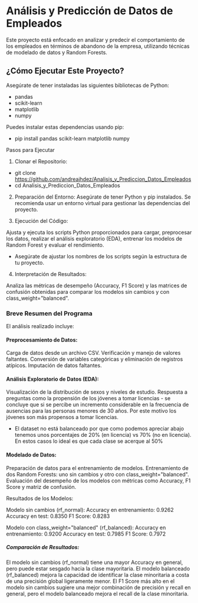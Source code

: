 # Análisis y Predicción de Datos de Empleados

Este proyecto está enfocado en analizar y predecir el comportamiento de los empleados en términos de abandono de la empresa, utilizando técnicas de modelado de datos y Random Forests.

## ¿Cómo Ejecutar Este Proyecto?

Asegúrate de tener instaladas las siguientes bibliotecas de Python:

* pandas
* scikit-learn
* matplotlib
* numpy

Puedes instalar estas dependencias usando pip:

* pip install pandas scikit-learn matplotlib numpy

Pasos para Ejecutar

1. Clonar el Repositorio:
* git clone https://github.com/andreajhdez/Analisis_y_Prediccion_Datos_Empleados
* cd Analisis_y_Prediccion_Datos_Empleados

2. Preparación del Entorno:
Asegúrate de tener Python y pip instalados. Se recomienda usar un entorno virtual para gestionar las dependencias del proyecto.

3. Ejecución del Código:

Ajusta y ejecuta los scripts Python proporcionados para cargar, preprocesar los datos, realizar el análisis exploratorio (EDA), entrenar los modelos de Random Forest y evaluar el rendimiento.

* Asegúrate de ajustar los nombres de los scripts según la estructura de tu proyecto.

4. Interpretación de Resultados:

Analiza las métricas de desempeño (Accuracy, F1 Score) y las matrices de confusión obtenidas para comparar los modelos sin cambios y con class_weight="balanced".

### Breve Resumen del Programa
El análisis realizado incluye:

#### Preprocesamiento de Datos:

Carga de datos desde un archivo CSV.
Verificación y manejo de valores faltantes.
Conversión de variables categóricas y eliminación de registros atípicos.
Imputación de datos faltantes.

#### Análisis Exploratorio de Datos (EDA):

Visualización de la distribución de sexos y niveles de estudio.
Respuesta a preguntas como la propensión de los jóvenes a tomar licencias - se concluye que si se percibe un incremento considerable en la frecuencia de ausencias para las personas menores de 30 años. Por este motivo los jóvenes son más propensos a tomar licencias. 
* El dataset no está balanceado por que como podemos apreciar abajo tenemos unos porcentajes de 20% (en licencia) vs 70% (no en licencia).
En estos casos lo ideal es que cada clase se acerque al 50%

#### Modelado de Datos:

Preparación de datos para el entrenamiento de modelos.
Entrenamiento de dos Random Forests: uno sin cambios y otro con class_weight="balanced".
Evaluación del desempeño de los modelos con métricas como Accuracy, F1 Score y matriz de confusión.

Resultados de los Modelos:

Modelo sin cambios (rf_normal):
Accuracy en entrenamiento: 0.9262
Accuracy en test: 0.8350
F1 Score: 0.8283

Modelo con class_weight="balanced" (rf_balanced):
Accuracy en entrenamiento: 0.9200
Accuracy en test: 0.7985
F1 Score: 0.7972

##### Comparación de Resultados:
El modelo sin cambios (rf_normal) tiene una mayor Accuracy en general, pero puede estar sesgado hacia la clase mayoritaria.
El modelo balanceado (rf_balanced) mejora la capacidad de identificar la clase minoritaria a costa de una precisión global ligeramente menor.
El F1 Score más alto en el modelo sin cambios sugiere una mejor combinación de precisión y recall en general, pero el modelo balanceado mejora el recall de la clase minoritaria.

